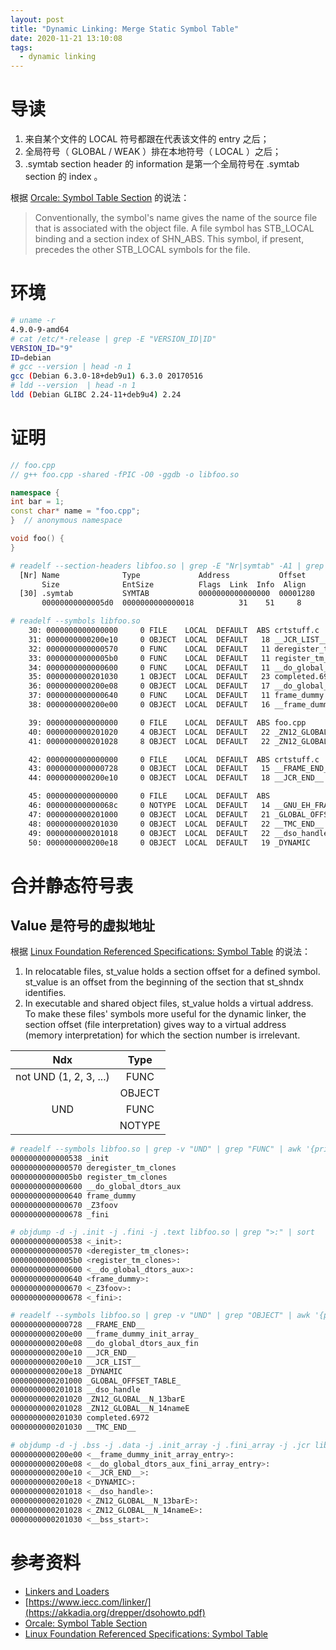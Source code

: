 ```yaml
---
layout: post
title: "Dynamic Linking: Merge Static Symbol Table"
date: 2020-11-21 13:10:08
tags:
  - dynamic linking
---
```


# 导读

1. 来自某个文件的 LOCAL 符号都跟在代表该文件的 entry 之后；
3. 全局符号（ GLOBAL / WEAK ）排在本地符号（ LOCAL ）之后；
2. .symtab section header 的 information 是第一个全局符号在 .symtab section 的 index 。

根据 [Orcale: Symbol Table Section](https://docs.oracle.com/cd/E23824_01/html/819-0690/chapter6-79797.html) 的说法：

> Conventionally, the symbol's name gives the name of the source file that is associated with the object file. A file symbol has STB\_LOCAL binding and a section index of SHN\_ABS. This symbol, if present, precedes the other STB\_LOCAL symbols for the file.

# 环境

```bash
# uname -r
4.9.0-9-amd64
# cat /etc/*-release | grep -E "VERSION_ID|ID"
VERSION_ID="9"
ID=debian
# gcc --version | head -n 1
gcc (Debian 6.3.0-18+deb9u1) 6.3.0 20170516
# ldd --version  | head -n 1
ldd (Debian GLIBC 2.24-11+deb9u4) 2.24
```

# 证明

```cpp
// foo.cpp
// g++ foo.cpp -shared -fPIC -O0 -ggdb -o libfoo.so

namespace {
int bar = 1;
const char* name = "foo.cpp";
}  // anonymous namespace

void foo() {
}
```

```bash
# readelf --section-headers libfoo.so | grep -E "Nr|symtab" -A1 | grep -v "\-\-"
  [Nr] Name              Type             Address           Offset
       Size              EntSize          Flags  Link  Info  Align
  [30] .symtab           SYMTAB           0000000000000000  00001280
       00000000000005d0  0000000000000018          31    51     8
```

```bash
# readelf --symbols libfoo.so
    30: 0000000000000000     0 FILE    LOCAL  DEFAULT  ABS crtstuff.c
    31: 0000000000200e10     0 OBJECT  LOCAL  DEFAULT   18 __JCR_LIST__
    32: 0000000000000570     0 FUNC    LOCAL  DEFAULT   11 deregister_tm_clones
    33: 00000000000005b0     0 FUNC    LOCAL  DEFAULT   11 register_tm_clones
    34: 0000000000000600     0 FUNC    LOCAL  DEFAULT   11 __do_global_dtors_aux
    35: 0000000000201030     1 OBJECT  LOCAL  DEFAULT   23 completed.6972
    36: 0000000000200e08     0 OBJECT  LOCAL  DEFAULT   17 __do_global_dtors_aux_fin
    37: 0000000000000640     0 FUNC    LOCAL  DEFAULT   11 frame_dummy
    38: 0000000000200e00     0 OBJECT  LOCAL  DEFAULT   16 __frame_dummy_init_array_

    39: 0000000000000000     0 FILE    LOCAL  DEFAULT  ABS foo.cpp
    40: 0000000000201020     4 OBJECT  LOCAL  DEFAULT   22 _ZN12_GLOBAL__N_13barE
    41: 0000000000201028     8 OBJECT  LOCAL  DEFAULT   22 _ZN12_GLOBAL__N_14nameE

    42: 0000000000000000     0 FILE    LOCAL  DEFAULT  ABS crtstuff.c
    43: 0000000000000728     0 OBJECT  LOCAL  DEFAULT   15 __FRAME_END__
    44: 0000000000200e10     0 OBJECT  LOCAL  DEFAULT   18 __JCR_END__

    45: 0000000000000000     0 FILE    LOCAL  DEFAULT  ABS
    46: 000000000000068c     0 NOTYPE  LOCAL  DEFAULT   14 __GNU_EH_FRAME_HDR
    47: 0000000000201000     0 OBJECT  LOCAL  DEFAULT   21 _GLOBAL_OFFSET_TABLE_
    48: 0000000000201030     0 OBJECT  LOCAL  DEFAULT   22 __TMC_END__
    49: 0000000000201018     0 OBJECT  LOCAL  DEFAULT   22 __dso_handle
    50: 0000000000200e18     0 OBJECT  LOCAL  DEFAULT   19 _DYNAMIC
```

# 合并静态符号表

## Value 是符号的虚拟地址

根据 [Linux Foundation Referenced Specifications: Symbol Table](https://refspecs.linuxbase.org/elf/gabi4+/ch4.symtab.html) 的说法：

1. In relocatable files, st\_value holds a section offset for a defined symbol. st\_value is an offset from the beginning of the section that st\_shndx identifies.
2. In executable and shared object files, st\_value holds a virtual address. To make these files' symbols more useful for the dynamic linker, the section offset (file interpretation) gives way to a virtual address (memory interpretation) for which the section number is irrelevant.

|          Ndx           |  Type  |
|          :-:           |  :-:   |
| not UND (1, 2, 3, ...) |  FUNC  |
|                        | OBJECT |
|          UND           |  FUNC  |
|                        | NOTYPE |

```bash
# readelf --symbols libfoo.so | grep -v "UND" | grep "FUNC" | awk '{print $2, $8}' | sort | uniq
0000000000000538 _init
0000000000000570 deregister_tm_clones
00000000000005b0 register_tm_clones
0000000000000600 __do_global_dtors_aux
0000000000000640 frame_dummy
0000000000000670 _Z3foov
0000000000000678 _fini
```

```bash
# objdump -d -j .init -j .fini -j .text libfoo.so | grep ">:" | sort
0000000000000538 <_init>:
0000000000000570 <deregister_tm_clones>:
00000000000005b0 <register_tm_clones>:
0000000000000600 <__do_global_dtors_aux>:
0000000000000640 <frame_dummy>:
0000000000000670 <_Z3foov>:
0000000000000678 <_fini>:
```

```bash
# readelf --symbols libfoo.so | grep -v "UND" | grep "OBJECT" | awk '{print $2, $8}' | sort
0000000000000728 __FRAME_END__
0000000000200e00 __frame_dummy_init_array_
0000000000200e08 __do_global_dtors_aux_fin
0000000000200e10 __JCR_END__
0000000000200e10 __JCR_LIST__
0000000000200e18 _DYNAMIC
0000000000201000 _GLOBAL_OFFSET_TABLE_
0000000000201018 __dso_handle
0000000000201020 _ZN12_GLOBAL__N_13barE
0000000000201028 _ZN12_GLOBAL__N_14nameE
0000000000201030 completed.6972
0000000000201030 __TMC_END__
```

```bash
# objdump -d -j .bss -j .data -j .init_array -j .fini_array -j .jcr libfoo.so -j .dynamic | grep ">:" | sort
0000000000200e00 <__frame_dummy_init_array_entry>:
0000000000200e08 <__do_global_dtors_aux_fini_array_entry>:
0000000000200e10 <__JCR_END__>:
0000000000200e18 <_DYNAMIC>:
0000000000201018 <__dso_handle>:
0000000000201020 <_ZN12_GLOBAL__N_13barE>:
0000000000201028 <_ZN12_GLOBAL__N_14nameE>:
0000000000201030 <__bss_start>:
```

# 参考资料

+ [Linkers and Loaders](https://www.iecc.com/linker/)
+ [https://www.iecc.com/linker/](https://akkadia.org/drepper/dsohowto.pdf)
+ [Orcale: Symbol Table Section](https://docs.oracle.com/cd/E23824_01/html/819-0690/chapter6-79797.html)
+ [Linux Foundation Referenced Specifications: Symbol Table](https://refspecs.linuxbase.org/elf/gabi4+/ch4.symtab.html)
